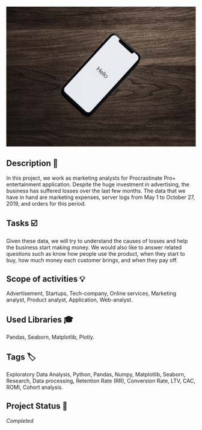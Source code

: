 ![Loan](procrastinator_logo.jpg)

## Description :key:
In this project, we work as marketing analysts for Procrastinate Pro+ entertainment application. Despite the huge investment in advertising, the business has suffered losses over the last few months. The data that we have in hand are marketing expenses, server logs from May 1 to October 27, 2019, and orders for this period. 

## Tasks :ballot_box_with_check:
Given these data, we will try to understand the causes of losses and help the business start making money. We would also like to answer related questions such as know how people use the product, when they start to buy, how much money each customer brings, and when they pay off.

## Scope of activities :bulb:
Advertisement, Startups, Tech-company, Online services, Marketing analyst, Product analyst, Application, Web-analyst.


## Used Libraries :mortar_board:
Pandas, Seaborn, Matplotlib, Plotly.


## Tags :label:
Exploratory Data Analysis, Python, Pandas, Numpy, Matplotlib, Seaborn, Research, Data processing, Retention Rate (RR), Conversion Rate, LTV, CAC, ROMI, Cohort analysis.


## Project Status :black_square_button:
_Completed_ 
